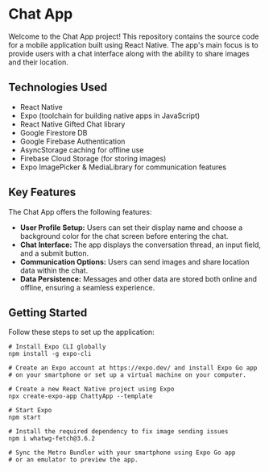 # Chat App

Welcome to the Chat App project! This repository contains the source code for a mobile application built using React Native. The app's main focus is to provide users with a chat interface along with the ability to share images and their location.

## Technologies Used

- React Native
- Expo (toolchain for building native apps in JavaScript)
- React Native Gifted Chat library
- Google Firestore DB
- Google Firebase Authentication
- AsyncStorage caching for offline use
- Firebase Cloud Storage (for storing images)
- Expo ImagePicker & MediaLibrary for communication features

## Key Features

The Chat App offers the following features:

- **User Profile Setup:** Users can set their display name and choose a background color for the chat screen before entering the chat.
- **Chat Interface:** The app displays the conversation thread, an input field, and a submit button.
- **Communication Options:** Users can send images and share location data within the chat.
- **Data Persistence:** Messages and other data are stored both online and offline, ensuring a seamless experience.

## Getting Started

Follow these steps to set up the application:

```shell
# Install Expo CLI globally
npm install -g expo-cli

# Create an Expo account at https://expo.dev/ and install Expo Go app
# on your smartphone or set up a virtual machine on your computer.

# Create a new React Native project using Expo
npx create-expo-app ChattyApp --template

# Start Expo
npm start

# Install the required dependency to fix image sending issues
npm i whatwg-fetch@3.6.2

# Sync the Metro Bundler with your smartphone using Expo Go app
# or an emulator to preview the app.
